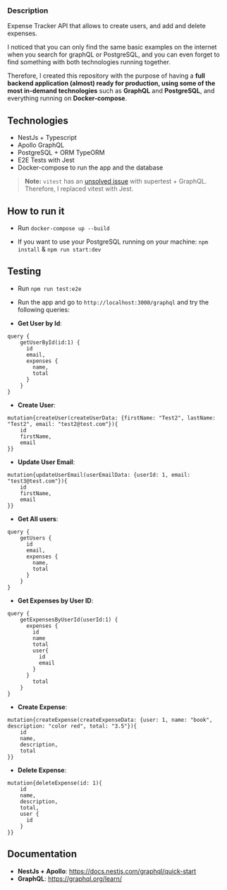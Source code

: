 ### Description

Expense Tracker API that allows to create users, and add and delete expenses.

I noticed that you can only find the same basic examples on the internet when you search for graphQL or PostgreSQL, and you can even forget to find something with both technologies running together. 

Therefore, I created this repository with the purpose of having a **full backend application (almost) ready for production, using some of the most in-demand technologies** such as **GraphQL** and **PostgreSQL**, and everything running on **Docker-compose**. 

## Technologies

- NestJs + Typescript
- Apollo GraphQL
- PostgreSQL + ORM TypeORM
- E2E Tests with Jest
- Docker-compose to run the app and the database

> **Note:** `vitest` has an [unsolved issue](https://github.com/vitejs/vite/issues/7879) with supertest + GraphQL. Therefore, I replaced vitest with Jest.

## How to run it

- Run `docker-compose up --build`

- If you want to use your PostgreSQL running on your machine: `npm install` & `npm run start:dev`

## Testing

- Run `npm run test:e2e`

- Run the app and go to `http://localhost:3000/graphql` and try the following queries:

- **Get User by Id**:

```
query {
    getUserById(id:1) {
      id
      email,
      expenses {
        name,
        total
      }
    }
}
```

- **Create User**:

```
mutation{createUser(createUserData: {firstName: "Test2", lastName: "Test2", email: "test2@test.com"}){
    id
    firstName,
    email
}}
```

- **Update User Email**:

```
mutation{updateUserEmail(userEmailData: {userId: 1, email: "test3@test.com"}){
    id
    firstName,
    email
}}
```

- **Get All users**:

```
query {
    getUsers {
      id
      email,
      expenses {
        name,
        total
      }
    }
}
```

- **Get Expenses by User ID**:

```
query {
    getExpensesByUserId(userId:1) {
      expenses {
        id
        name
        total
        user{
          id
          email
        }
      }
    	total
    }
}
```

- **Create Expense**:

```
mutation{createExpense(createExpenseData: {user: 1, name: "book", description: "color red", total: "3.5"}){
    id
    name,
    description,
  	total
}}
```

- **Delete Expense**:

```
mutation{deleteExpense(id: 1){
    id
    name,
    description,
  	total,
  	user {
      id
    }
}}
```

## Documentation

- **NestJs + Apollo**: https://docs.nestjs.com/graphql/quick-start
- **GraphQL**: https://graphql.org/learn/
